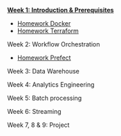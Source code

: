 [**Week 1: Introduction & Prerequisites**](week_1_docker_sql/)

* [Homework Docker](week_1/homework_docker_sql.md)
* [Homework Terraform](week_1/homework_terraform.md)

Week 2: Workflow Orchestration
* [Homework Prefect](week_2/homework.md)

Week 3: Data Warehouse


Week 4: Analytics Engineering


Week 5: Batch processing


Week 6: Streaming


Week 7, 8 & 9: Project
